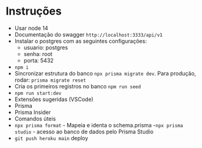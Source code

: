 # Instruções
 - Usar node 14
 - Documentação do swagger `http://localhost:3333/api/v1`
 - Instalar o postgres com as seguintes configurações:
   - usuario: postgres
   - senha: root
   - porta: 5432
 - `npm i`
 - Sincronizar estrutura do banco `npx prisma migrate dev`. Para produção, rodar: `prisma migrate reset`
 - Cria os primeiros registros no banco `npm run seed`
 - `npm run start:dev`
 - Extensões sugeridas (VSCode)
  - Prisma
  - Prisma Insider
- Comandos úteis
 - `npx prisma format` - Mapeia e identa o schema.prisma
 -`npx prisma studio` - acesso ao banco de dados pelo Prisma Studio
 - `git push heroku main` deploy
